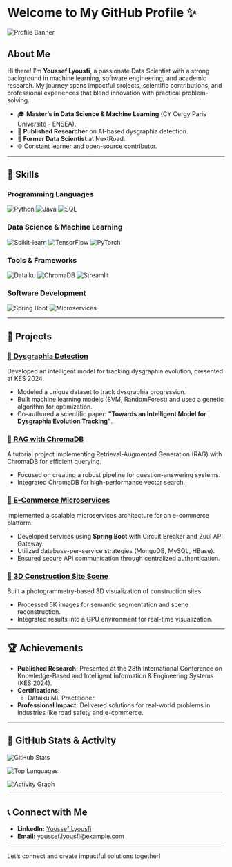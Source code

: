 # Welcome to My GitHub Profile ✨

![Profile Banner](./banner.png)

## About Me

Hi there! I’m **Youssef Lyousfi**, a passionate Data Scientist with a strong background in machine learning, software engineering, and academic research. My journey spans impactful projects, scientific contributions, and professional experiences that blend innovation with practical problem-solving.

- 🎓 **Master’s in Data Science & Machine Learning** (CY Cergy Paris Université - ENSEA).
- 🏅 **Published Researcher** on AI-based dysgraphia detection.
- 💼 **Former Data Scientist** at NextRoad.
- 🌐 Constant learner and open-source contributor.

---

## 🔧 Skills

### **Programming Languages**
![Python](https://img.shields.io/badge/Python-3.9-blue?logo=python)
![Java](https://img.shields.io/badge/Java-8-orange?logo=java)
![SQL](https://img.shields.io/badge/SQL-Relational-database-blue?logo=postgresql)

### **Data Science & Machine Learning**
![Scikit-learn](https://img.shields.io/badge/Scikit--learn-v1.0-blue?logo=scikit-learn)
![TensorFlow](https://img.shields.io/badge/TensorFlow-2.0-orange?logo=tensorflow)
![PyTorch](https://img.shields.io/badge/PyTorch-v1.10-red?logo=pytorch)

### **Tools & Frameworks**
![Dataiku](https://img.shields.io/badge/Dataiku-Certified-green)
![ChromaDB](https://img.shields.io/badge/ChromaDB-Enabled-blue)
![Streamlit](https://img.shields.io/badge/Streamlit-App-red)

### **Software Development**
![Spring Boot](https://img.shields.io/badge/Spring%20Boot-Microservices-brightgreen?logo=springboot)
![Microservices](https://img.shields.io/badge/Microservices-Architecture-yellow)

---

## 🚀 Projects

### [🔗 Dysgraphia Detection](https://link-to-your-research)
Developed an intelligent model for tracking dysgraphia evolution, presented at KES 2024.

- Modeled a unique dataset to track dysgraphia progression.
- Built machine learning models (SVM, RandomForest) and used a genetic algorithm for optimization.
- Co-authored a scientific paper: **"Towards an Intelligent Model for Dysgraphia Evolution Tracking"**.

### [🔗 RAG with ChromaDB](https://github.com/YoussefLyousfi/RAG-Tutorial)
A tutorial project implementing Retrieval-Augmented Generation (RAG) with ChromaDB for efficient querying.

- Focused on creating a robust pipeline for question-answering systems.
- Integrated ChromaDB for high-performance vector search.

### [🔗 E-Commerce Microservices](https://link-to-project)
Implemented a scalable microservices architecture for an e-commerce platform.

- Developed services using **Spring Boot** with Circuit Breaker and Zuul API Gateway.
- Utilized database-per-service strategies (MongoDB, MySQL, HBase).
- Ensured secure API communication through centralized authentication.

### [🔗 3D Construction Site Scene](https://link-to-project)
Built a photogrammetry-based 3D visualization of construction sites.

- Processed 5K images for semantic segmentation and scene reconstruction.
- Integrated results into a GPU environment for real-time visualization.

---

## 🏆 Achievements

- **Published Research:** Presented at the 28th International Conference on Knowledge-Based and Intelligent Information & Engineering Systems (KES 2024).
- **Certifications:**
  - Dataiku ML Practitioner.
- **Professional Impact:** Delivered solutions for real-world problems in industries like road safety and e-commerce.

---

## 🔐 GitHub Stats & Activity

![GitHub Stats](https://github-readme-stats.vercel.app/api?username=youcef-ely&show_icons=true&theme=radical)

![Top Languages](https://github-readme-stats.vercel.app/api/top-langs/?username=youcef-ely&layout=compact&theme=radical)

![Activity Graph](https://github-readme-activity-graph.cyclic.app/graph?username=youcef-ely&theme=dracula)

---

## 📞 Connect with Me

- **LinkedIn:** [Youssef Lyousfi](https://www.linkedin.com/in/youssef-lyousfi)
- **Email:** youssef.lyousfi@example.com

---

Let’s connect and create impactful solutions together!
